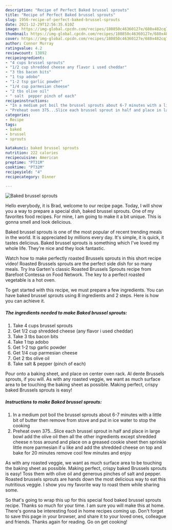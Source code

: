 ```yaml
---
description: "Recipe of Perfect Baked brussel sprouts"
title: "Recipe of Perfect Baked brussel sprouts"
slug: 1956-recipe-of-perfect-baked-brussel-sprouts
date: 2021-12-29T12:56:35.610Z
image: https://img-global.cpcdn.com/recipes/180850c46360127e/680x482cq70/baked-brussel-sprouts-recipe-main-photo.jpg
thumbnail: https://img-global.cpcdn.com/recipes/180850c46360127e/680x482cq70/baked-brussel-sprouts-recipe-main-photo.jpg
cover: https://img-global.cpcdn.com/recipes/180850c46360127e/680x482cq70/baked-brussel-sprouts-recipe-main-photo.jpg
author: Connor Murray
ratingvalue: 4.2
reviewcount: 13892
recipeingredient:
- "4 cups brussel sprouts"
- "1/2 cup shredded cheese any flavor i used cheddar"
- "3 tbs bacon bits"
- "1 tsp adobo"
- "1-2 tsp garlic powder"
- "1/4 cup parmesian cheese"
- "2 tbs olive oil"
- " salt  pepper pinch of each"
recipeinstructions:
- "In a medium pot boil the brussel sprouts about 6-7 minutes with a little bit of butter then remove from stove and put in ice water to stop the cooking"
- "Preheat oven 375...Slice each brussel sprout in half and place in large bowl add the olive oil then all the other ingredients except shredded cheese n toss around and place on a greased cookie sheet then sprinkle little more parmesian if u like and add the shredded cheese on top and bake for 20 minutes remove cool few minutes and enjoy"
categories:
- Recipe
tags:
- baked
- brussel
- sprouts

katakunci: baked brussel sprouts 
nutrition: 222 calories
recipecuisine: American
preptime: "PT31M"
cooktime: "PT32M"
recipeyield: "4"
recipecategory: Dinner

---
```



![Baked brussel sprouts](https://img-global.cpcdn.com/recipes/180850c46360127e/680x482cq70/baked-brussel-sprouts-recipe-main-photo.jpg)

Hello everybody, it is Brad, welcome to our recipe page. Today, I will show you a way to prepare a special dish, baked brussel sprouts. One of my favorites food recipes. For mine, I am going to make it a bit unique. This is gonna smell and look delicious.

Baked brussel sprouts is one of the most popular of recent trending meals in the world. It is appreciated by millions every day. It's simple, it is quick, it tastes delicious. Baked brussel sprouts is something which I've loved my whole life. They're nice and they look fantastic.

Watch how to make perfectly roasted Brussels sprouts in this short recipe video! Roasted Brussels sprouts are the perfect side dish for so many meals. Try Ina Garten's classic Roasted Brussels Sprouts recipe from Barefoot Contessa on Food Network. The key to a perfect roasted vegetable is a hot oven.


To get started with this recipe, we must prepare a few ingredients. You can have baked brussel sprouts using 8 ingredients and 2 steps. Here is how you can achieve it.

<!--inarticleads1-->

##### The ingredients needed to make Baked brussel sprouts:

1. Take 4 cups brussel sprouts
1. Get 1/2 cup shredded cheese (any flavor i used cheddar)
1. Take 3 tbs bacon bits
1. Take 1 tsp adobo
1. Get 1-2 tsp garlic powder
1. Get 1/4 cup parmesian cheese
1. Get 2 tbs olive oil
1. Take  salt & pepper (pinch of each)


Pour onto a baking sheet, and place on center oven rack. Al dente Brussels sprouts, if you will. As with any roasted veggie, we want as much surface area to be touching the baking sheet as possible. Making perfect, crispy baked Brussels sprouts is easy! 

<!--inarticleads2-->

##### Instructions to make Baked brussel sprouts:

1. In a medium pot boil the brussel sprouts about 6-7 minutes with a little bit of butter then remove from stove and put in ice water to stop the cooking
1. Preheat oven 375...Slice each brussel sprout in half and place in large bowl add the olive oil then all the other ingredients except shredded cheese n toss around and place on a greased cookie sheet then sprinkle little more parmesian if u like and add the shredded cheese on top and bake for 20 minutes remove cool few minutes and enjoy


As with any roasted veggie, we want as much surface area to be touching the baking sheet as possible. Making perfect, crispy baked Brussels sprouts is easy! Toss them with olive oil and generous pinches of salt and pepper. Roasted brussels sprouts are hands down the most delicious way to eat this nutritious veggie. I show you my favorite way to roast them while sharing some. 

So that's going to wrap this up for this special food baked brussel sprouts recipe. Thanks so much for your time. I am sure you will make this at home. There's gonna be interesting food in home recipes coming up. Don't forget to save this page in your browser, and share it to your loved ones, colleague and friends. Thanks again for reading. Go on get cooking!

